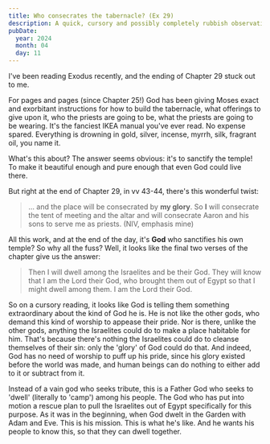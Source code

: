```yaml
---
title: Who consecrates the tabernacle? (Ex 29)
description: A quick, cursory and possibly completely rubbish observation I've made on Exodus 29.
pubDate:
  year: 2024
  month: 04
  day: 11
---
```


I've been reading Exodus recently, and the ending of Chapter 29 stuck out to me.

For pages and pages (since Chapter 25!) God has been giving Moses exact and
exorbitant instructions for how to build the tabernacle, what offerings to give
upon it, who the priests are going to be, what the priests are going to be
wearing. It's the fanciest IKEA manual you've ever read. No expense spared.
Everything is drowning in gold, silver, incense, myrrh, silk, fragrant oil, you
name it.

What's this about? The answer seems obvious: it's to sanctify the temple! To
make it beautiful enough and pure enough that even God could live there.

But right at the end of Chapter 29, in vv 43-44, there's this wonderful twist:

> ... and the place will be consecrated by **my glory**. So **I** will
> consecrate the tent of meeting and the altar and will consecrate Aaron and his
> sons to serve me as priests. (NIV, emphasis mine)

All this work, and at the end of the day, it's **God** who sanctifies his own
temple? So why all the fuss? Well, it looks like the final two verses of the
chapter give us the answer:

> Then I will dwell among the Israelites and be their God. They will know that I
> am the <span class="small-caps">Lord</span> their God, who brought them out of
> Egypt so that I might dwell among them. I am the
> <span class="small-caps">Lord</span> their God.

So on a cursory reading, it looks like God is telling them something
extraordinary about the kind of God he is. He is not like the other gods, who
demand this kind of worship to appease their pride. Nor is there, unlike the
other gods, anything the Israelites could do to make a place habitable for him.
That's because there's nothing the Israelites could do to cleanse themselves of
their sin: only the 'glory' of God could do that. And indeed, God has no need of
worship to puff up his pride, since his glory existed before the world was made,
and human beings can do nothing to either add to it or subtract from it.

Instead of a vain god who seeks tribute, this is a Father God who seeks to
'dwell' (literally to 'camp') among his people. The God who has put into motion
a rescue plan to pull the Israelites out of Egypt specifically for this purpose.
As it was in the beginning, when God dwelt in the Garden with Adam and Eve. This
is his mission. This is what he's like. And he wants his people to know this, so
that they can dwell together.
